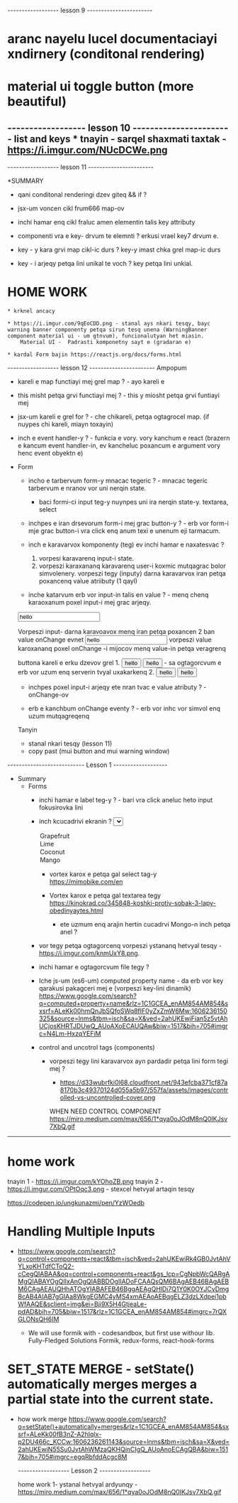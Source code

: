 
------------------ lesson 9 -----------------------
# aranc nayelu lucel documentaciayi xndirnery (conditonal rendering)
# material ui toggle button (more beautiful)



------------------ lesson 10 -----------------------
list and keys
    * tnayin -  sarqel shaxmati taxtak - https://i.imgur.com/NUcDCWe.png
---------------------------

 ------------------ lesson 11 -----------------------

*SUMMARY
 * qani conditonal renderingi dzev giteq
    &&
    if
    ?
 * jsx-um voncen cikl frum666 
    map-ov

 * inchi hamar enq cikl fraluc amen elementin talis key attributy
    
 * componenti vra e key- drvum te elemnti ? 
    erkusi vrael key7 drvum e.

 * key - y kara grvi map cikl-ic durs ?
    key-y imast chka grel map-ic durs

 * key - i arjeqy petqa lini unikal te voch ?
    key petqa lini unkial.



# HOME WORK
    * krknel ancacy 

    * https://i.imgur.com/9qEoCDD.png - stanal ays nkari tesqy, bayc warning banner componenty petqa sirun tesq unena (WarningBanner component material ui - um gtnvum), funcionalutyan het miasin.
        Material UI -  Padrasti komponetny sayt e (gradaran e)

    * kardal Form bajin https://reactjs.org/docs/forms.html




 ------------------ lesson 12 -----------------------
 Ampopum
* kareli e map functiayi mej grel map ? - ayo kareli e
* this misht petqa grvi functiayi mej ? - this y miosht petqa grvi funtiayi mej
* jsx-um kareli e grel for ? - che chikareli, petqa ogtagrocel map. (if nuypes chi kareli, miayn toxayin)
* inch e event handler-y ? - funkcia e vory. vory kanchum e react (brazern e kancum event handler-in, ev kancheluc poxancum e argument vory henc event obyektn e)

 * Form
   * incho e tarbervum form-y mnacac tegeric ? - mnacac tegeric tarbervum e nranov vor uni nerqin state.
      - baci formi-ci input teg-y nuynpes uni ira nerqin state-y.
      textarea, select

   * inchpes e iran drsevorum form-i mej grac button-y ? - erb vor form-i mje grac button-i vra click enq anum texi e unenum eji tarmacum.

   * inch e karavarvox komponenty (teg) ev inchi hamar e naxatesvac ? 
      1. vorpesi karavarenq input-i state.   
      2. vorpeszi karaxananq karavarenq user-i koxmic mutqagrac bolor simvolenery.
         vorpeszi tegy (inputy) darna karavarvox iran petqa poxancenq value atriibuty (1 qayl)
   * inche katarvum erb vor input-in talis en value ? - menq chenq karaoxanum poxel input-i mej grac arjeqy.
   <input type="text" value="hello" />

   Vorpeszi input- darna karavoavox menq iran petqa poxancen 2 ban
      value
      onChange evnet
   <input type="text" value="hello" onChange={handleChange}/>
   vorpeszi value karoxananq poxel onChange -i mijocov menq value-in petqa veragrenq
   

   buttona kareli e erku dzevov grel
      1. 
      <input type="button" value="hello" />
      <input type="submit" value="hello" /> - sa ogtagorcvum e erb vor uzum enq serverin tvyal uxakarkenq
      2. <button>hello</button>
      <button type="submit">hello</button>

   * inchpes poxel input-i arjeqy ete nran tvac e value atributy ? - onChange-ov

   * erb e kanchbum onChange eventy ? - erb vor inhc vor simvol enq uzum  mutqagreqenq


   Tanyin
      * stanal nkari tesqy (lesson 11)
      * copy past (mui button and mui warning window)

   










--------------------------- Lesson 1 -------------------

* Summary
   * Forms
      * inchi hamar e label teg-y ? -  bari vra click aneluc heto input fokusirovka lini

      * inch kcucadrivi ekranin ?
         <select>
          <option value="grapefruit">Grapefruit</option>
          <option value="lime">Lime</option>
          <option value="coconut">Coconut</option>
          <option slected value="mango">Mango</option>
         </select>

         * vortex karox e petqa gal select tag-y
            https://mimobike.com/en
         * Vortex karox e petqa gal textarea tegy
            https://kinokrad.co/345848-koshki-protiv-sobak-3-lapy-obedinyaytes.html

            * ete uzmum enq arajin hertin cucadrvi Mongo-n inch petqa anel ?

      * vor tegy petqa ogtagorcenq vorpeszi ystananq hetvyal tesqy - https://i.imgur.com/knmUxY8.png.
      * inchi hamar e ogtagorcvum file tegy ?

      * Iche js-um (es6-um)  computed property name - da erb vor key qarakusi pakagceri mej e (vorpeszi key-lini dinamik)
         https://www.google.com/search?q=computed+property+name&rlz=1C1GCEA_enAM854AM854&sxsrf=ALeKk00hmQnJbSQfoSWq8fIF0yZxZmW6Mw:1606236150325&source=lnms&tbm=isch&sa=X&ved=2ahUKEwjFian5z5vtAhUCjosKHRTJDUwQ_AUoAXoECAUQAw&biw=1517&bih=705#imgrc=N4Lm-HxzqYEFiM
      
      * control and uncotrol tags (components)
         * vorpeszi tegy lini karavarvox ayn pardadir petqa lini form tegi mej ?
            * https://d33wubrfki0l68.cloudfront.net/943efcba371cf87a8170b3c49370124d055a5b97/557fa/assets/images/controlled-vs-uncontrolled-cover.png

            WHEN NEED CONTROL COMPONENT
               https://miro.medium.com/max/656/1*qya0oJOdM8nQ0IKJsv7XbQ.gif

---------------------

# home work
tnayin 1 - https://i.imgur.com/kYOhoZB.png
tnayin 2 - https://i.imgur.com/OPtOqc3.png - stexcel hetvyal artaqin tesqy

https://codepen.io/ungkunazmi/pen/YzWOedb

#  Handling Multiple Inputs
   * https://www.google.com/search?q=control+components+react&tbm=isch&ved=2ahUKEwiRk4GB0JvtAhVYLxoKHTdfCToQ2-cCegQIABAA&oq=control+components+react&gs_lcp=CgNpbWcQARgAMgQIABAYOgQIIxAnOgQIABBDOgIIADoFCAAQsQM6BAgAEB46BAgAEBM6CAgAEAUQHhATOgYIABAFEB46BggAEAgQHlDi7Q1Y0K0OYJCvDmgBcAB4AIAB7gGIAa8WkgEGMC4yMS4xmAEAoAEBqgELZ3dzLXdpei1pbWfAAQE&sclient=img&ei=Bji9X5H4GtjeaLe-pdAD&bih=705&biw=1517&rlz=1C1GCEA_enAM854AM854#imgrc=7rQXGLONsQH6IM

     * We will use formik with - codesandbox, but first use withour lib.
      Fully-Fledged Solutions
         Formik, redux-forms, react-hook-forms
# SET_STATE MERGE - setState() automatically merges merges a partial state into the current state.
   * how work merge
      https://www.google.com/search?q=setState()+automatically+merges&rlz=1C1GCEA_enAM854AM854&sxsrf=ALeKk00fB3nZ-A2hIqlx-p2DU466c_KCCw:1606236261143&source=lnms&tbm=isch&sa=X&ved=2ahUKEwiN55Su0JvtAhWMzaQKHQinCIgQ_AUoAnoECAgQBA&biw=1517&bih=705#imgrc=egqRbfddAcgc8M



      ------------------ Lesson 2 ------------------


      home work 1- ystanal hetvyal ardyunqy - https://miro.medium.com/max/656/1*qya0oJOdM8nQ0IKJsv7XbQ.gif